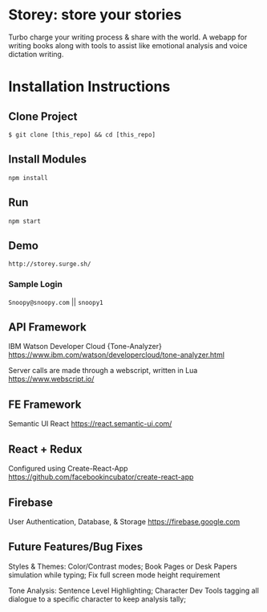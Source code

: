 
# Storey: store your stories
Turbo charge your writing process & share with the world.
A webapp for writing books along with tools to assist like emotional analysis and voice dictation writing.

# Installation Instructions
## Clone Project
``$ git clone [this_repo] && cd [this_repo]``

## Install Modules
``npm install``

## Run
``npm start``

## Demo
``http://storey.surge.sh/``

### Sample Login
`Snoopy@snoopy.com` || `snoopy1`

## API Framework
IBM Watson Developer Cloud {Tone-Analyzer}
https://www.ibm.com/watson/developercloud/tone-analyzer.html

Server calls are made through a webscript, written in Lua
https://www.webscript.io/ 

## FE Framework
Semantic UI React
https://react.semantic-ui.com/

## React + Redux
Configured using Create-React-App
https://github.com/facebookincubator/create-react-app

## Firebase
User Authentication, Database, & Storage
https://firebase.google.com


## Future Features/Bug Fixes
Styles & Themes:
Color/Contrast modes; Book Pages or Desk Papers simulation while typing; Fix full screen mode height requirement

Tone Analysis:
Sentence Level Highlighting; Character Dev Tools tagging all dialogue to a specific character to keep analysis tally;